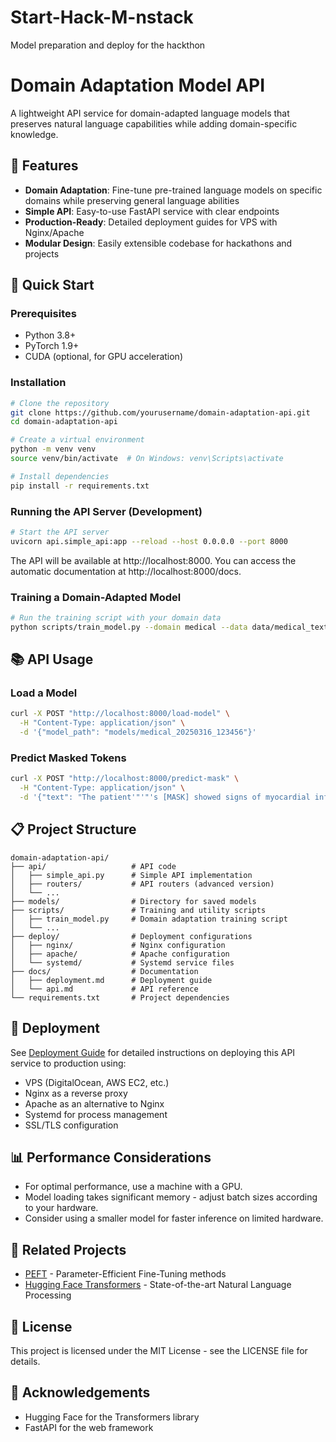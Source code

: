 # Start-Hack-M-nstack
Model preparation and deploy  for the hackthon

# Domain Adaptation Model API

A lightweight API service for domain-adapted language models that preserves natural language capabilities while adding domain-specific knowledge.

## 🌟 Features

- **Domain Adaptation**: Fine-tune pre-trained language models on specific domains while preserving general language abilities
- **Simple API**: Easy-to-use FastAPI service with clear endpoints
- **Production-Ready**: Detailed deployment guides for VPS with Nginx/Apache
- **Modular Design**: Easily extensible codebase for hackathons and projects

## 🚀 Quick Start

### Prerequisites

- Python 3.8+
- PyTorch 1.9+
- CUDA (optional, for GPU acceleration)

### Installation

```bash
# Clone the repository
git clone https://github.com/yourusername/domain-adaptation-api.git
cd domain-adaptation-api

# Create a virtual environment
python -m venv venv
source venv/bin/activate  # On Windows: venv\Scripts\activate

# Install dependencies
pip install -r requirements.txt
```

### Running the API Server (Development)

```bash
# Start the API server
uvicorn api.simple_api:app --reload --host 0.0.0.0 --port 8000
```

The API will be available at http://localhost:8000. You can access the automatic documentation at http://localhost:8000/docs.

### Training a Domain-Adapted Model

```bash
# Run the training script with your domain data
python scripts/train_model.py --domain medical --data data/medical_texts.csv --epochs 5
```

## 📚 API Usage

### Load a Model

```bash
curl -X POST "http://localhost:8000/load-model" \
  -H "Content-Type: application/json" \
  -d '{"model_path": "models/medical_20250316_123456"}'
```

### Predict Masked Tokens

```bash
curl -X POST "http://localhost:8000/predict-mask" \
  -H "Content-Type: application/json" \
  -d '{"text": "The patient'"'"'s [MASK] showed signs of myocardial infarction.", "k": 5}'
```

## 📋 Project Structure

```
domain-adaptation-api/
├── api/                   # API code
│   ├── simple_api.py      # Simple API implementation
│   ├── routers/           # API routers (advanced version)
│   └── ...
├── models/                # Directory for saved models
├── scripts/               # Training and utility scripts
│   ├── train_model.py     # Domain adaptation training script
│   └── ...
├── deploy/                # Deployment configurations
│   ├── nginx/             # Nginx configuration
│   ├── apache/            # Apache configuration
│   └── systemd/           # Systemd service files
├── docs/                  # Documentation
│   ├── deployment.md      # Deployment guide
│   └── api.md             # API reference
└── requirements.txt       # Project dependencies
```

## 🔧 Deployment

See [Deployment Guide](docs/deployment.md) for detailed instructions on deploying this API service to production using:

- VPS (DigitalOcean, AWS EC2, etc.)
- Nginx as a reverse proxy
- Apache as an alternative to Nginx
- Systemd for process management
- SSL/TLS configuration

## 📊 Performance Considerations

- For optimal performance, use a machine with a GPU.
- Model loading takes significant memory - adjust batch sizes according to your hardware.
- Consider using a smaller model for faster inference on limited hardware.

## 🔗 Related Projects

- [PEFT](https://github.com/huggingface/peft) - Parameter-Efficient Fine-Tuning methods
- [Hugging Face Transformers](https://github.com/huggingface/transformers) - State-of-the-art Natural Language Processing

## 📜 License

This project is licensed under the MIT License - see the LICENSE file for details.

## 🙏 Acknowledgements

- Hugging Face for the Transformers library
- FastAPI for the web framework
